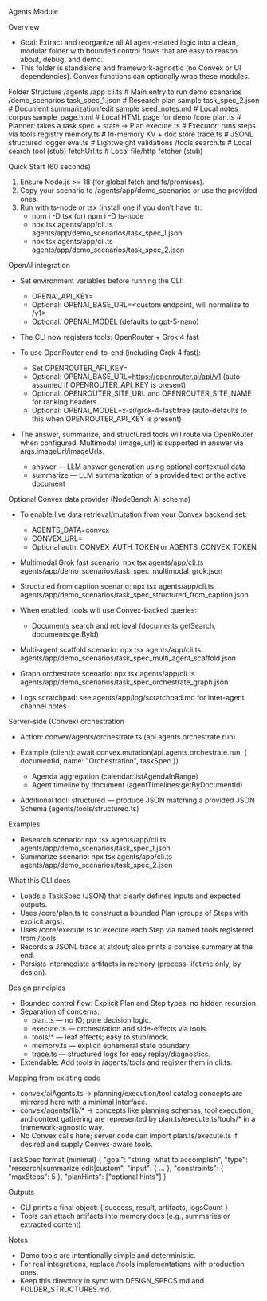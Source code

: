 Agents Module

Overview
- Goal: Extract and reorganize all AI agent-related logic into a clean, modular folder with bounded control flows that are easy to reason about, debug, and demo.
- This folder is standalone and framework-agnostic (no Convex or UI dependencies). Convex functions can optionally wrap these modules.

Folder Structure
/agents
  /app
    cli.ts                    # Main entry to run demo scenarios
    /demo_scenarios
      task_spec_1.json        # Research plan sample
      task_spec_2.json        # Document summarization/edit sample
      seed_notes.md           # Local notes corpus
      sample_page.html        # Local HTML page for demo
  /core
    plan.ts                   # Planner: takes a task spec + state → Plan
    execute.ts                # Executor: runs steps via tools registry
    memory.ts                 # In-memory KV + doc store
    trace.ts                  # JSONL structured logger
    eval.ts                   # Lightweight validations
  /tools
    search.ts                 # Local search tool (stub)
    fetchUrl.ts               # Local file/http fetcher (stub)

Quick Start (60 seconds)
1) Ensure Node.js >= 18 (for global fetch and fs/promises).
2) Copy your scenario to /agents/app/demo_scenarios or use the provided ones.
3) Run with ts-node or tsx (install one if you don’t have it):
   - npm i -D tsx  (or)  npm i -D ts-node
   - npx tsx agents/app/cli.ts agents/app/demo_scenarios/task_spec_1.json
   - npx tsx agents/app/cli.ts agents/app/demo_scenarios/task_spec_2.json


OpenAI integration
- Set environment variables before running the CLI:
  - OPENAI_API_KEY=<your key>
  - Optional: OPENAI_BASE_URL=<custom endpoint, will normalize to /v1>
  - Optional: OPENAI_MODEL (defaults to gpt-5-nano)
- The CLI now registers tools:
OpenRouter + Grok 4 fast
- To use OpenRouter end-to-end (including Grok 4 fast):
  - Set OPENROUTER_API_KEY=<your key>
  - Optional: OPENAI_BASE_URL=https://openrouter.ai/api/v1 (auto-assumed if OPENROUTER_API_KEY is present)
  - Optional: OPENROUTER_SITE_URL and OPENROUTER_SITE_NAME for ranking headers
  - Optional: OPENAI_MODEL=x-ai/grok-4-fast:free (auto-defaults to this when OPENROUTER_API_KEY is present)
- The answer, summarize, and structured tools will route via OpenRouter when configured. Multimodal (image_url) is supported in answer via args.imageUrl/imageUrls.

  - answer — LLM answer generation using optional contextual data
  - summarize — LLM summarization of a provided text or the active document

Optional Convex data provider (NodeBench AI schema)
- To enable live data retrieval/mutation from your Convex backend set:
  - AGENTS_DATA=convex
  - CONVEX_URL=<your convex deployment URL>
  - Optional auth: CONVEX_AUTH_TOKEN or AGENTS_CONVEX_TOKEN
- Multimodal Grok fast scenario: npx tsx agents/app/cli.ts agents/app/demo_scenarios/task_spec_multimodal_grok.json

- Structured from caption scenario: npx tsx agents/app/cli.ts agents/app/demo_scenarios/task_spec_structured_from_caption.json

- When enabled, tools will use Convex-backed queries:
  - Documents search and retrieval (documents:getSearch, documents:getById)
- Multi‑agent scaffold scenario: npx tsx agents/app/cli.ts agents/app/demo_scenarios/task_spec_multi_agent_scaffold.json

- Graph orchestrate scenario: npx tsx agents/app/cli.ts agents/app/demo_scenarios/task_spec_orchestrate_graph.json
- Logs scratchpad: see agents/app/log/scratchpad.md for inter-agent channel notes

Server-side (Convex) orchestration
- Action: convex/agents/orchestrate.ts (api.agents.orchestrate.run)
- Example (client): await convex.mutation(api.agents.orchestrate.run, { documentId, name: "Orchestration", taskSpec })

  - Agenda aggregation (calendar:listAgendaInRange)
  - Agent timeline by document (agentTimelines:getByDocumentId)
- Additional tool: structured — produce JSON matching a provided JSON Schema (agents/tools/structured.ts)


Examples
- Research scenario: npx tsx agents/app/cli.ts agents/app/demo_scenarios/task_spec_1.json
- Summarize scenario: npx tsx agents/app/cli.ts agents/app/demo_scenarios/task_spec_2.json

What this CLI does
- Loads a TaskSpec (JSON) that clearly defines inputs and expected outputs.
- Uses /core/plan.ts to construct a bounded Plan (groups of Steps with explicit args).
- Uses /core/execute.ts to execute each Step via named tools registered from /tools.
- Records a JSONL trace at stdout; also prints a concise summary at the end.
- Persists intermediate artifacts in memory (process-lifetime only, by design).

Design principles
- Bounded control flow: Explicit Plan and Step types; no hidden recursion.
- Separation of concerns:
  - plan.ts — no IO; pure decision logic.
  - execute.ts — orchestration and side-effects via tools.
  - tools/* — leaf effects; easy to stub/mock.
  - memory.ts — explicit ephemeral state boundary.
  - trace.ts — structured logs for easy replay/diagnostics.
- Extendable: Add tools in /agents/tools and register them in cli.ts.

Mapping from existing code
- convex/aiAgents.ts → planning/execution/tool catalog concepts are mirrored here with a minimal interface.
- convex/agents/lib/* → concepts like planning schemas, tool execution, and context gathering are represented by plan.ts/execute.ts/tools/* in a framework-agnostic way.
- No Convex calls here; server code can import plan.ts/execute.ts if desired and supply Convex-aware tools.

TaskSpec format (minimal)
{
  "goal": "string: what to accomplish",
  "type": "research|summarize|edit|custom",
  "input": { ... },
  "constraints": { "maxSteps": 5 },
  "planHints": ["optional hints"]
}

Outputs
- CLI prints a final object: { success, result, artifacts, logsCount }
- Tools can attach artifacts into memory.docs (e.g., summaries or extracted content)

Notes
- Demo tools are intentionally simple and deterministic.
- For real integrations, replace /tools implementations with production ones.
- Keep this directory in sync with DESIGN_SPECS.md and FOLDER_STRUCTURES.md.

